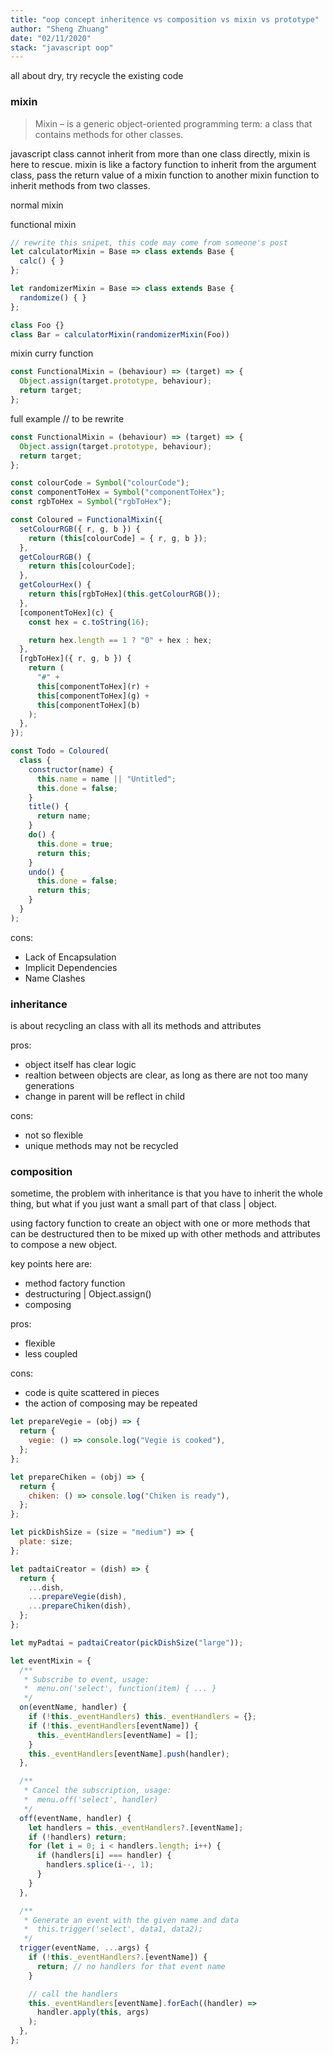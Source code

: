 ```yaml
---
title: "oop concept inheritence vs composition vs mixin vs prototype"
author: "Sheng Zhuang"
date: "02/11/2020"
stack: "javascript oop"
---
```


all about dry, try recycle the existing code

### mixin

> Mixin – is a generic object-oriented programming term: a class that contains methods for other classes.

javascript class cannot inherit from more than one class directly, mixin is here to rescue.
mixin is like a factory function to inherit from the argument class, pass the return value of a mixin function to another mixin function to inherit methods from two classes.

normal mixin

functional mixin

```js
// rewrite this snipet, this code may come from someone's post
let calculatorMixin = Base => class extends Base {
  calc() { }
};

let randomizerMixin = Base => class extends Base {
  randomize() { }
};

class Foo {}
class Bar = calculatorMixin(randomizerMixin(Foo))
```

mixin curry function

```js
const FunctionalMixin = (behaviour) => (target) => {
  Object.assign(target.prototype, behaviour);
  return target;
};
```

full example // to be rewrite

```js
const FunctionalMixin = (behaviour) => (target) => {
  Object.assign(target.prototype, behaviour);
  return target;
};

const colourCode = Symbol("colourCode");
const componentToHex = Symbol("componentToHex");
const rgbToHex = Symbol("rgbToHex");

const Coloured = FunctionalMixin({
  setColourRGB({ r, g, b }) {
    return (this[colourCode] = { r, g, b });
  },
  getColourRGB() {
    return this[colourCode];
  },
  getColourHex() {
    return this[rgbToHex](this.getColourRGB());
  },
  [componentToHex](c) {
    const hex = c.toString(16);

    return hex.length == 1 ? "0" + hex : hex;
  },
  [rgbToHex]({ r, g, b }) {
    return (
      "#" +
      this[componentToHex](r) +
      this[componentToHex](g) +
      this[componentToHex](b)
    );
  },
});

const Todo = Coloured(
  class {
    constructor(name) {
      this.name = name || "Untitled";
      this.done = false;
    }
    title() {
      return name;
    }
    do() {
      this.done = true;
      return this;
    }
    undo() {
      this.done = false;
      return this;
    }
  }
);
```

cons:

- Lack of Encapsulation
- Implicit Dependencies
- Name Clashes

### inheritance

is about recycling an class with all its methods and attributes

pros:

- object itself has clear logic
- realtion between objects are clear, as long as there are not too many generations
- change in parent will be reflect in child

cons:

- not so flexible
- unique methods may not be recycled

### composition

sometime, the problem with inheritance is that you have to inherit the whole thing, but what if you just want a small part of that class | object.

using factory function to create an object with one or more methods that can be destructured then to be mixed up with other methods and attributes to compose a new object.

key points here are:

- method factory function
- destructuring | Object.assign()
- composing

pros:

- flexible
- less coupled

cons:

- code is quite scattered in pieces
- the action of composing may be repeated

```js
let prepareVegie = (obj) => {
  return {
    vegie: () => console.log("Vegie is cooked"),
  };
};

let prepareChiken = (obj) => {
  return {
    chiken: () => console.log("Chiken is ready"),
  };
};

let pickDishSize = (size = "medium") => {
  plate: size;
};

let padtaiCreator = (dish) => {
  return {
    ...dish,
    ...prepareVegie(dish),
    ...prepareChiken(dish),
  };
};

let myPadtai = padtaiCreator(pickDishSize("large"));
```

```js
let eventMixin = {
  /**
   * Subscribe to event, usage:
   *  menu.on('select', function(item) { ... }
   */
  on(eventName, handler) {
    if (!this._eventHandlers) this._eventHandlers = {};
    if (!this._eventHandlers[eventName]) {
      this._eventHandlers[eventName] = [];
    }
    this._eventHandlers[eventName].push(handler);
  },

  /**
   * Cancel the subscription, usage:
   *  menu.off('select', handler)
   */
  off(eventName, handler) {
    let handlers = this._eventHandlers?.[eventName];
    if (!handlers) return;
    for (let i = 0; i < handlers.length; i++) {
      if (handlers[i] === handler) {
        handlers.splice(i--, 1);
      }
    }
  },

  /**
   * Generate an event with the given name and data
   *  this.trigger('select', data1, data2);
   */
  trigger(eventName, ...args) {
    if (!this._eventHandlers?.[eventName]) {
      return; // no handlers for that event name
    }

    // call the handlers
    this._eventHandlers[eventName].forEach((handler) =>
      handler.apply(this, args)
    );
  },
};
```

